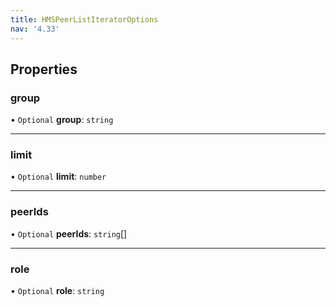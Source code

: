 ```yaml
---
title: HMSPeerListIteratorOptions
nav: '4.33'
---
```


## Properties

### group

• `Optional` **group**: `string`

---

### limit

• `Optional` **limit**: `number`

---

### peerIds

• `Optional` **peerIds**: `string`[]

---

### role

• `Optional` **role**: `string`
